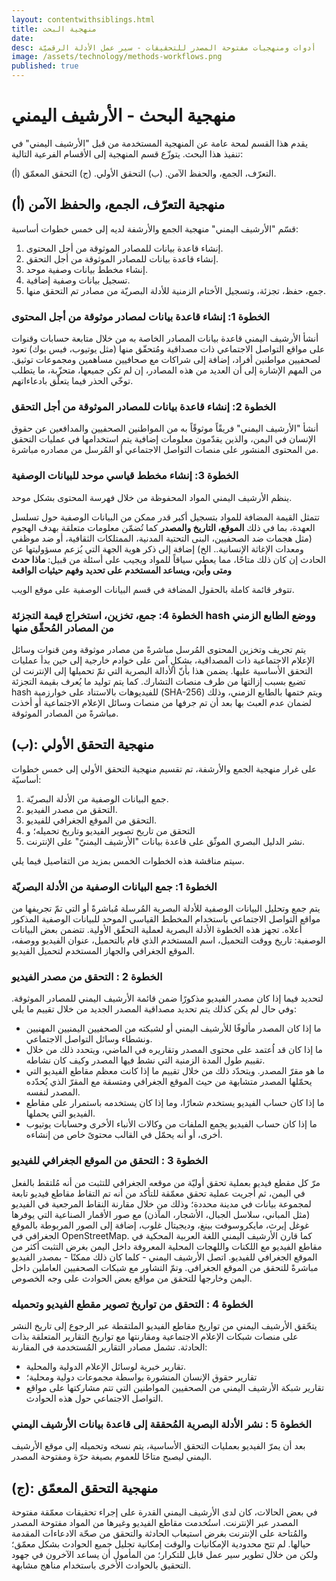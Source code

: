 ```yaml
---
layout: contentwithsiblings.html
title: منهجية البحث
date:
desc: أدوات ومنهجيات مفتوحة المصدر للتحقيقات - سير عمل الأدلة الرقميّة
image: /assets/technology/methods-workflows.png
published: true
---
```


# منهجية البحث - الأرشيف اليمني

يقدم هذا القسم لمحة عامة عن المنهجية المستخدمة من قبل "الأرشيف اليمني" في تنفيذ هذا البحث. يتوزّع قسم المنهجية إلى الأقسام الفرعية التالية:

(أ) التعرّف، الجمع، والحفظ الآمن.
(ب) التحقق الأولي.
(ج) التحقق المعمّق.

## (أ) منهجية التعرّف، الجمع، والحفظ الآمن

قسّم "الأرشيف اليمني" منهجية الجمع والأرشفة لديه إلى خمس خطوات أساسية:

1. إنشاء قاعدة بيانات للمصادر الموثوقة من أجل المحتوى.
2. إنشاء قاعدة بيانات للمصادر الموثوقة من أجل التحقق.
3. إنشاء مخطط بيانات وصفية موحد.
4. تسجيل بيانات وصفية إضافية.
5. جمع، حفظ، تجزئة، وتسجيل الأختام الزمنية للأدلة البصريّة من مصادر تم التحقق منها.

### الخطوة 1: إنشاء قاعدة بيانات لمصادر موثوقة من أجل المحتوى

أنشأ الأرشيف اليمني قاعدة بيانات المصادر الخاصة به من خلال متابعة حسابات وقنوات على مواقع التواصل الاجتماعي ذات مصداقية ومُتحقّق منها (مثل يوتيوب، فيس بوك) تعود لصحفيين مواطنين أفراد، إضافة إلى شراكات مع صحافيين مساهمين ومجموعات توثيق. من المهم الإشارة إلى أن العديد من هذه المصادر، إن لم تكن جميعها، متحزّبة، ما يتطلب توخّي الحذر فيما يتعلّق بادعاءاتهم.

### الخطوة 2: إنشاء قاعدة بيانات للمصادر الموثوقة من أجل التحقق

أنشأ "الأرشيف اليمني" فريقًاً موثوقًاً به من المواطنين الصحفيين والمدافعين عن حقوق الإنسان في اليمن، والذين يقدّمون معلومات إضافية يتم استخدامها في عمليات التحقق من المحتوى المنشور على منصات التواصل الاجتماعي أو المُرسل من مصادره مباشرة.

### الخطوة 3: إنشاء مخطط قياسي موحد للبيانات الوصفية

ينظم الأرشيف اليمني المواد المحفوظة من خلال فهرسة المحتوى بشكل موحد.

تتمثل القيمة المضافة للمواد بتسجيل أكبر قدر ممكن من البيانات الوصفية حول تسلسل العهدة، بما في ذلك **الموقع، التاريخ  والمصدر** كما تُضمّن معلومات متعلقة بهدف الهجوم (مثل هجمات ضد الصحفيين، البنى التحتية المدنية، الممتلكات الثقافية، أو ضد موظفي ومعدات الإغاثة الإنسانية.. الخ) إضافة إلى ذكر هوية الجهة التي يُزعم مسؤوليتها عن الحادث إن كان ذلك متاحًا، مما يعطي سياقاً للمواد ويجيب على أسئلة من قبيل: **ماذا حدث ومتى وأين، ويساعد المستخدم على تحديد وفهم حيثيات الواقعة**

تتوفر قائمة كاملة بالحقول المضافة في قسم البيانات الوصفية على موقع الويب.

### الخطوة 4: جمع، تخزين، استخراج قيمة التجزئة hash ووضع الطابع الزمني من المصادر المُحقّق منها

يتم تجريف وتخزين المحتوى المُرسل مباشرةً من مصادر موثوقة ومن قنوات وسائل الإعلام الاجتماعية ذات المصداقية، بشكلٍ آمن على خوادم خارجية إلى حين بدأ عمليات التحقق الأساسية عليها. يضمن هذا بأنّ الأدالة البصرية التي تمّ تحميلها إلى الإنترنت لن تضيع بسبب إزالتها من طرف منصات التشارك. كما يتم توليد ما يُعرف بقيمة التجزئة hash للفيديوهات بالاستناد على خوارزمية (SHA-256) ويتم ختمها بالطابع الزمني، وذلك لضمان عدم العبث بها بعد أن تم جرفها من منصات وسائل الإعلام الاجتماعية أو أخذت مباشرةً من المصادر الموثوقة.

## (ب): منهجية التحقق الأولي

على غرار منهجية الجمع والأرشفة، تم تقسيم منهجية التحقق الأولي إلى خمس خطوات أساسيّة:

1. جمع البيانات الوصفية من الأدلة البصريّة.
2. التحقق من مصدر الفيديو.
3. التحقق من الموقع الجغرافي للفيديو.
4. التحقق من تاريخ تصوير الفيديو وتاريخ تحميله؛ و
5. نشر الدليل البصري الموثّق على قاعدة بيانات "الأرشيف اليمنيّ" على الإنترنت.

سيتم مناقشة هذه الخطوات الخمس بمزيد من التفاصيل فيما يلي.

### الخطوة 1: جمع البيانات الوصفية من الأدلة البصريّة

يتم جمع وتحليل البيانات الوصفية للأدلة البصرية المُرسلة مُباشرةً أو التي تمّ تجريفها من مواقع التواصل الاجتماعي باستخدام المخطط القياسي الموحد للبيانات الوصفية المذكور أعلاه. تجهز هذه الخطوة الأدلة البصرية لعملية التحقّق الأولية. تتضمن بعض البيانات الوصفية: تاريخ ووقت التحميل، اسم المستخدم الذي قام بالتحميل، عنوان الفيديو ووصفه، الموقع الجغرافي والجهاز المستخدم لتحميل الفيديو.

### الخطوة 2 : التحقق من مصدر الفيديو

لتحديد فيما إذا كان مصدر الفيديو مذكورًا ضمن قائمة الأرشيف اليمني للمصادر الموثوقة. وفي حال لم يكن كذلك يتم تحديد مصداقية المصدر الجديد من خلال تقييم ما يلي:

* ما إذا كان المصدر مألوفًا للأرشيف اليمني أو لشبكته من الصحفيين اليمنيين المهنيين ونشطاء وسائل التواصل الاجتماعي.
* ما إذا كان قد اُعتمد على محتوى المصدر وتقاريره في الماضي، ويتحدد ذلك من خلال تقييم طول المدة الزمنية التي نشط فيها المصدر وكيف كان نشاطه.
* ما هو مقرّ المصدر. ويتحدّد ذلك من خلال تقييم ما إذا كانت معظم مقاطع الفيديو التي يحمّلها المصدر متشابهة من حيث الموقع الجغرافي ومتسقة مع المقرّ الذي يُحدّده المصدر لنفسه.
* ما إذا كان حساب الفيديو يستخدم شعارًا، وما إذا كان يستخدمه باستمرار على مقاطع الفيديو التي يحملها.
* ما إذا كان حساب الفيديو يجمع الملفات من وكالات الأنباء الأخرى وحسابات يوتيوب أخرى، أو أنه يحمّل في القالب محتوىً خاص من إنشاءه.

### الخطوة 3 : التحقق من الموقع الجغرافي للفيديو

مرّ كل مقطع فيديو بعملية تحقق أوليّة من موقعه الجغرافي للتثبت من أنه مُلتقط بالفعل في اليمن، ثم أُجريت عملية تحقق معمّقة للتأكد من أنه تم التقاط مقاطع فيديو تابعة لمجموعة بيانات في مدينة محددة؛ وذلك من خلال مقارنة النقاط المرجعية في الفيديو (مثل المباني، سلاسل الجبال، الأشجار، المآذن) مع صور الأقمار الصناعية التي يوفرها غوغل إيرث، مايكروسوفت بينغ، وديجيتال غلوب، إضافة إلى الصور المربوطة بالموقع الجغرافي  في OpenStreetMap. كما قارن الأرشيف اليمني اللغة العربية المحكية في مقاطع الفيديو مع اللكنات واللهجات المحلية المعروفة داخل اليمن بغرض التثبت أكثر من الموقع الجغرافي للفيديو.  اتصل الأرشيف اليمني - كلما كان ذلك ممكنًا - بمصدر الفيديو مباشرةً للتحقق من الموقع الجغرافي. وتمّ التشاور مع شبكات الصحفيين العاملين داخل اليمن وخارجها للتحقق من مواقع بعض الحوادث على وجه الخصوص.

### الخطوة 4 : التحقق من تواريخ تصوير مقطع الفيديو وتحميله

يتحّقق الأرشيف اليمني من تواريخ مقاطع الفيديو الملتقطة عبر الرجوع إلى تاريخ النشر على منصات شبكات الإعلام الاجتماعية ومقارنتها مع تواريخ التقارير المتعلقة بذات الحادثة. تشمل مصادر التقارير المُستخدمة في المقارنة:

*   تقارير خبرية لوسائل الإعلام الدولية والمحلية.
*   تقارير حقوق الإنسان المنشورة بواسطة مجموعات دولية ومحلية؛
*   تقارير شبكة الأرشيف اليمني من الصحفيين المواطنين التي تتم مشاركتها على مواقع التواصل الاجتماعي حول هذه الحوادث.

### الخطوة 5 : نشر الأدلة البصرية المُحققة إلى قاعدة بيانات الأرشيف اليمني

بعد أن يمرّ الفيديو بعمليات التحقق الأساسية، يتم نسخه وتحميله إلى موقع الأرشيف اليمني ليصبح متاحًا للعموم بصيغة حرّة ومفتوحة المصدر.

## (ج): منهجية التحقق المعمّق

في بعض الحالات، كان لدى الأرشيف اليمني القدرة على إجراء تحقيقات معمّقة مفتوحة المصدر عبر الإنترنت. استُخدمت مقاطع الفيديو وغيرها من المواد مفتوحة المصدر والمُتاحة على الإنترنت بغرض استيعاب الحادثة والتحقق من صحّة الادعاءات المقدمة حيالها.  لم تتح محدودية الإمكانيات والوقت إمكانية تحليل جميع الحوادث بشكل معمّق؛ ولكن من خلال تطوير سير عمل قابل للتكرار؛ من المأمول أن يساعد الآخرون في جهود التحقيق بالحوادث الأخرى باستخدام مناهج مشابهة.

[1]: /assets/workflow.png
